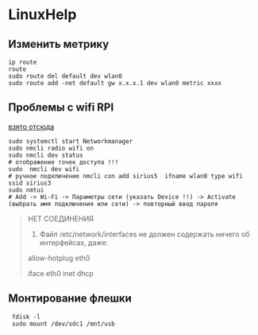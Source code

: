 # LinuxHelp

## Изменить метрику
```
ip route
route
sudo route del default dev wlan0
sudo route add -net default gw x.x.x.1 dev wlan0 metric xxxx
```

## Проблемы с wifi RPI
[взято отсюда](https://mirrobo.ru/network-manager-podklyuchenie-k-wi-fi-debian-ubuntu-raspbian/)
```
sudo systemctl start Networkmanager
sudo nmcli radio wifi on
sudo nmcli dev status
# отображение точек доступа !!!
sudo  nmcli dev wifi
# ручное подключение nmcli con add sirius5  ifname wlan0 type wifi ssid sirius3
sudo nmtui
# Add -> Wi-Fi -> Параметры сети (указать Device !!) -> Activate (выбрать имя подключения или сети) -> повторный ввод пароля
```
> НЕТ СОЕДИНЕНИЯ
>
> 1. Файл /etc/network/interfaces не должен содержать ничего об интерфейсах, даже:
>
> allow-hotplug eth0
>
> iface eth0 inet dhcp

## Монтирование флешки
```
 fdisk -l
 sudo mount /dev/sdc1 /mnt/usb
```
